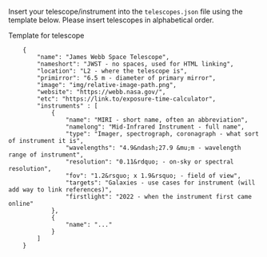 Insert your telescope/instrument into the `telescopes.json` file using the template below. Please insert telescopes in alphabetical order.

Template for telescope

		{
			"name": "James Webb Space Telescope",
			"nameshort": "JWST - no spaces, used for HTML linking",
			"location": "L2 - where the telescope is",
			"primirror": "6.5 m - diameter of primary mirror",
			"image": "img/relative-image-path.png",
			"website": "https://webb.nasa.gov/",
			"etc": "https://link.to/exposure-time-calculator",
			"instruments" : [
				{
					"name": "MIRI - short name, often an abbreviation",
					"namelong": "Mid-Infrared Instrument - full name",
					"type": "Imager, spectrograph, coronagraph - what sort of instrument it is",
					"wavelengths": "4.9&ndash;27.9 &mu;m - wavelength range of instrument",
					"resolution": "0.11&rdquo; - on-sky or spectral resolution",
					"fov": "1.2&rsquo; x 1.9&rsquo; - field of view",
					"targets": "Galaxies - use cases for instrument (will add way to link references)",
					"firstlight": "2022 - when the instrument first came online"
				},
				{
					"name": "..."
				}
			]
		}
